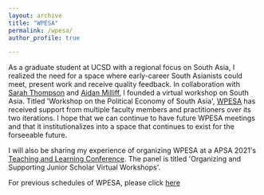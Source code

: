 ```yaml
---
layout: archive
title: "WPESA"
permalink: /wpesa/
author_profile: true

---
```


As a graduate student at UCSD with a regional focus on South Asia, I realized the need for a space where early-career South Asianists could meet, present work
and receive quality feedback. In collaboration with [Sarah Thompson](https://www.sarahthompson.info) and [Aidan Milliff](https://aidanmilliff.com), I founded a 
virtual workshop on South Asia. Titled 'Workshop on the Political Economy of South Asia', [WPESA](https://wpesa.net) has received support from multiple faculty
members and practitioners over its two iterations. I hope that we can continue to have future WPESA meetings and that it institutionalizes into a space that continues
to exist for the forseeable future. 

I will also be sharing my experience of organizing WPESA at a APSA 2021's [Teaching and Learning Conference](https://connect.apsanet.org/apsa2021/tlc-at-apsa/). The
panel is titled 'Organizing and Supporting Junior Scholar Virtual Workshops'. 

For previous schedules of WPESA, please click [here](https://wpesa.net) 

